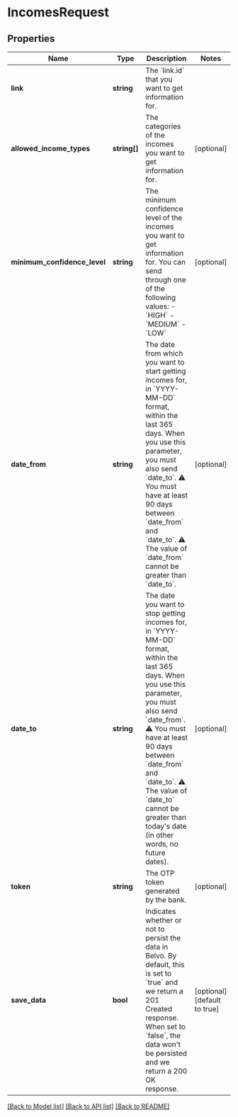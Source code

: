 # IncomesRequest

## Properties
Name | Type | Description | Notes
------------ | ------------- | ------------- | -------------
**link** | **string** | The &#x60;link.id&#x60; that you want to get information for. | 
**allowed_income_types** | **string[]** | The categories of the incomes you want to get information for. | [optional] 
**minimum_confidence_level** | **string** | The minimum confidence level of the incomes you want to get information for.  You can send through one of the following values:    - &#x60;HIGH&#x60;   - &#x60;MEDIUM&#x60;   - &#x60;LOW&#x60; | [optional] 
**date_from** | **string** | The date from which you want to start getting incomes for, in &#x60;YYYY-MM-DD&#x60; format, within the last 365 days. When you use this parameter, you must also send &#x60;date_to&#x60;.   ⚠️ You must have at least 90 days between &#x60;date_from&#x60; and &#x60;date_to&#x60;.   ⚠️ The value of &#x60;date_from&#x60; cannot be greater than &#x60;date_to&#x60;. | [optional] 
**date_to** | **string** | The date you want to stop getting incomes for, in &#x60;YYYY-MM-DD&#x60; format, within the last 365 days. When you use this parameter, you must also send &#x60;date_from&#x60;.   ⚠️ You must have at least 90 days between &#x60;date_from&#x60; and &#x60;date_to&#x60;.   ⚠️ The value of &#x60;date_to&#x60; cannot be greater than today&#x27;s date (in other words, no future dates). | [optional] 
**token** | **string** | The OTP token generated by the bank. | [optional] 
**save_data** | **bool** | Indicates whether or not to persist the data in Belvo. By default, this is set to &#x60;true&#x60; and we return a 201 Created response.  When set to &#x60;false&#x60;, the data won&#x27;t be persisted and we return a 200 OK response. | [optional] [default to true]

[[Back to Model list]](../../README.md#documentation-for-models) [[Back to API list]](../../README.md#documentation-for-api-endpoints) [[Back to README]](../../README.md)

